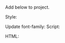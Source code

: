 Add below to project.

Style: 
    <link rel="stylesheet" href="https://cdn.jsdelivr.net/npm/search-bar-weoja@1.0.7/searchBar/css/autocomplete.css">

Update font-family:
    <link rel="preconnect" href="https://fonts.googleapis.com">
    <link rel="preconnect" href="https://fonts.gstatic.com" crossorigin>
    <link href="https://fonts.googleapis.com/css2?family=Inter:wght@300;400;500;600;700&display=swap" rel="stylesheet">
Script:
    <script src="https://cdn.jsdelivr.net/npm/search-bar-weoja/searchBar@1.0.7/js/autocomplete.js"></script>

HTML:
    <div class="box">
        <div id="searchBar"></div>
    </div>
    <div id="divBackground" style="display: none;"></div>
